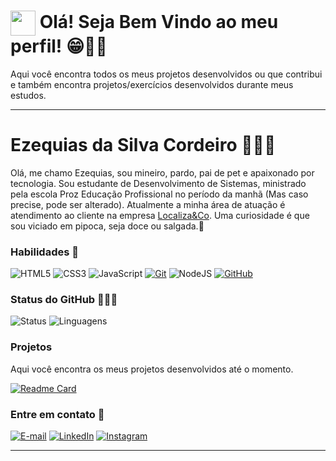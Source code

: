 <h1>
    <a href="https://github.com/ezequiasdev">
     <img align="center" width="40px" src="https://th.bing.com/th/id/OIG3.7N7DhhBfe6Az9lyJrWhb?w=1024&h=1024&rs=1&pid=ImgDetMain"></a>
    <span> Olá! Seja Bem Vindo ao meu perfil! 😁👋🏽</span>
</h1>

Aqui você encontra todos os meus projetos desenvolvidos ou que contribui e também encontra projetos/exercícios desenvolvidos durante meus estudos.

---

# Ezequias da Silva Cordeiro 👨🏽‍💻

Olá, me chamo Ezequias, sou mineiro, pardo, pai de pet e apaixonado por tecnologia. Sou estudante de Desenvolvimento de Sistemas, ministrado pela escola Proz Educação Profissional no período da manhã (Mas caso precise, pode ser alterado). Atualmente a minha área de atuação é atendimento ao cliente na empresa [Localiza&Co](https://www.localiza.com/brasil/pt-br?gad_source=1&gclid=CjwKCAjwrcKxBhBMEiwAIVF8rE4fsnBapCZ2NozvYklnxm_x_koE-_JiaLY0k5cDLj0Io-RDV598oxoCwTsQAvD_BwE). Uma curiosidade é que sou viciado em pipoca, seja doce ou salgada.🍿


### Habilidades 🔧

![HTML5](https://img.shields.io/badge/HTML-000?style=for-the-badge&logo=html5&logoColor=30A3DC)
![CSS3](https://img.shields.io/badge/CSS3-000?style=for-the-badge&logo=css3&logoColor=E94D5F)
![JavaScript](https://img.shields.io/badge/JavaScript-000?style=for-the-badge&logo=javascript&logoColor=30A3DC)
[![Git](https://img.shields.io/badge/Git-000?style=for-the-badge&logo=git&logoColor=E94D5F)](https://git-scm.com/doc)
![NodeJS](https://img.shields.io/badge/node.js-000?style=for-the-badge&logo=node.js&logoColor=white)
[![GitHub](https://img.shields.io/badge/GitHub-000?style=for-the-badge&logo=github&logoColor=30A3DC)](https://docs.github.com/)

### Status do GitHub 🧑🏽‍💻

![Status](https://github-readme-stats.vercel.app/api?username=ezequiasdev&theme=bear&bg_color=0a305f&dates_FFF&border_color=0a305f&show_icons=true&icon_color=30A3DC&title_color=FFF&text_color=FFF)
![Linguagens](https://github-readme-stats-git-masterrstaa-rickstaa.vercel.app/api/top-langs/?username=ezequiasdev&layout=compact&bg_color=0a305f&border_color=0a305f&title_color=FFF&text_color=FFF)

### Projetos

Aqui você encontra os meus projetos desenvolvidos até o momento.

[![Readme Card](https://github-readme-stats.vercel.app/api/pin/?username=ezequiasdev&repo=meuPortifolio&theme=bear&bg_color=0a305f&dates_FFF&border_color=0a305f&title_color=FFF&text_color=FFF)](https://github.com/anuraghazra/github-readme-stats)


### Entre em contato 🔗

[![E-mail](https://img.shields.io/badge/-Email-000?style=for-the-badge&logo=microsoft-outlook&logoColor=E94D5F)](mailto:ezequias.sccontato@gmail.com)
[![LinkedIn](https://img.shields.io/badge/-LinkedIn-000?style=for-the-badge&logo=linkedin&logoColor=30A3DC)](https://www.linkedin.com/in/ezequiasdev/)
[![Instagram](https://img.shields.io/badge/-Instagram-000?style=for-the-badge&logo=instagram&logoColor=white)](https://www.instagram.com/quiasss/)


---
